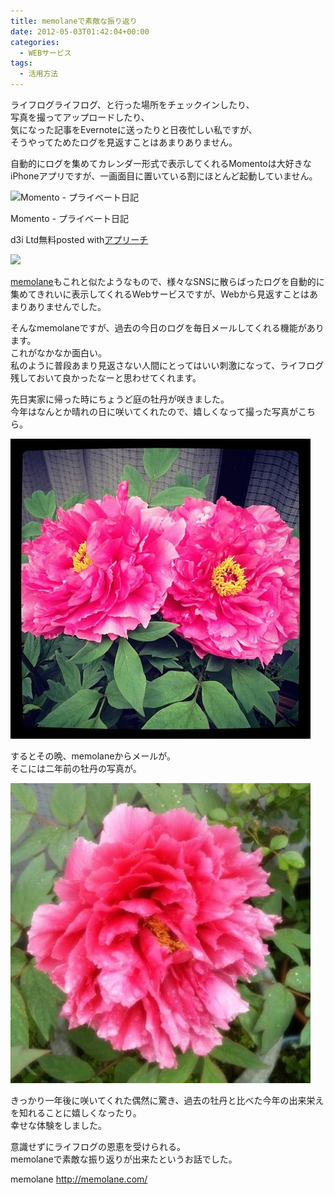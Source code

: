 ```yaml
---
title: memolaneで素敵な振り返り
date: 2012-05-03T01:42:04+00:00
categories:
  - WEBサービス
tags:
  - 活用方法
---
```

ライフログライフログ、と行った場所をチェックインしたり、  
写真を撮ってアップロードしたり、  
気になった記事をEvernoteに送ったりと日夜忙しい私ですが、  
そうやってためたログを見返すことはあまりありません。

自動的にログを集めてカレンダー形式で表示してくれるMomentoは大好きなiPhoneアプリですが、一画面目に置いている割にほとんど起動していません。

<div class="appreach"><img src="https://is2-ssl.mzstatic.com/image/thumb/Purple113/v4/9e/f0/21/9ef02118-c0e8-81e8-f509-38f327606985/source/512x512bb.jpg" alt="Momento - プライベート日記" class="appreach__icon"><div class="appreach__detail"><p class="appreach__name">Momento - プライベート日記</p><p class="appreach__info"><span class="appreach__developper">d3i Ltd</span><span class="appreach__price">無料</span><span class="appreach__posted">posted with<a href="https://mama-hack.com/app-reach/" title="アプリーチ" target="_blank" rel="nofollow">アプリーチ</a></span></p></div><div class="appreach__links"><a href="https://apps.apple.com/jp/app/momento-%25E3%2583%2597%25E3%2583%25A9%25E3%2582%25A4%25E3%2583%2599%25E3%2583%25BC%25E3%2583%2588%25E6%2597%25A5%25E8%25A8%2598/id980592846?uo=4" rel="nofollow" class="appreach__aslink"><img src="https://nabettu.github.io/appreach/img/itune_ja.svg"></a></div></div>

[memolane][1]もこれと似たようなもので、様々なSNSに散らばったログを自動的に集めてきれいに表示してくれるWebサービスですが、Webから見返すことはあまりありませんでした。

そんなmemolaneですが、過去の今日のログを毎日メールしてくれる機能があります。  
これがなかなか面白い。  
私のように普段あまり見返さない人間にとってはいい刺激になって、ライフログ残しておいて良かったなーと思わせてくれます。

先日実家に帰った時にちょうど庭の牡丹が咲きました。  
今年はなんとか晴れの日に咲いてくれたので、嬉しくなって撮った写真がこちら。

![牡丹1](./20120503-103924.jpg)

するとその晩、memolaneからメールが。  
そこには二年前の牡丹の写真が。

![牡丹2](./20120504-102152.jpg)

きっかり一年後に咲いてくれた偶然に驚き、過去の牡丹と比べた今年の出来栄えを知れることに嬉しくなったり。  
幸せな体験をしました。

意識せずにライフログの恩恵を受けられる。  
memolaneで素敵な振り返りが出来たというお話でした。

memolane <http://memolane.com/>

 [1]: http://memolane.com/
